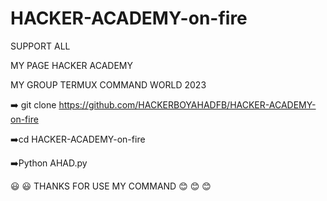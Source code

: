 # HACKER-ACADEMY-on-fire
SUPPORT ALL

MY PAGE HACKER ACADEMY

MY GROUP TERMUX COMMAND WORLD 2023

➡️ git clone https://github.com/HACKERBOYAHADFB/HACKER-ACADEMY-on-fire

➡️cd HACKER-ACADEMY-on-fire 

➡️Python AHAD.py

😃 😃 THANKS FOR USE MY COMMAND 😊 😊 😊
